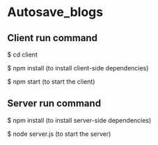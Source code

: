# Autosave_blogs

## Client run command

$ cd client

$ npm install (to install client-side dependencies)

$ npm start (to start the client)

## Server run command

$ npm install (to install server-side dependencies)

$ node server.js (to start the server)
